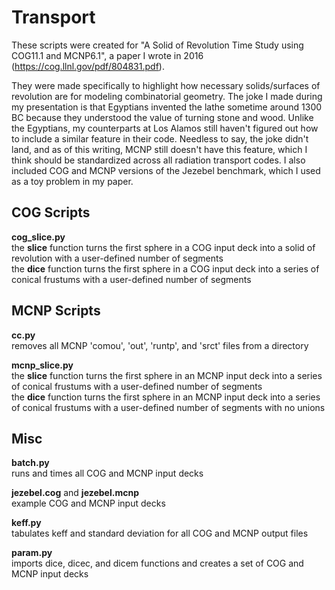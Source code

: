 # Transport

These scripts were created for "A Solid of Revolution Time Study using COG11.1 and MCNP6.1", a paper I wrote in 2016 (https://cog.llnl.gov/pdf/804831.pdf).  
  
They were made specifically to highlight how necessary solids/surfaces of revolution are for modeling combinatorial geometry. The joke I made during my presentation is that Egyptians invented the lathe sometime around 1300 BC because they understood the value of turning stone and wood. Unlike the Egyptians, my counterparts at Los Alamos still haven't figured out how to include a similar feature in their code. Needless to say, the joke didn't land, and as of this writing, MCNP still doesn't have this feature, which I think should be standardized across all radiation transport codes. I also included COG and MCNP versions of the Jezebel benchmark, which I used as a toy problem in my paper.

## COG Scripts
**cog_slice.py**  
the **slice** function turns the first sphere in a COG input deck into a solid of revolution with a user-defined number of segments  
the **dice** function turns the first sphere in a COG input deck into a series of conical frustums with a user-defined number of segments

## MCNP Scripts
**cc.py**  
removes all MCNP 'comou', 'out', 'runtp', and 'srct' files from a directory

**mcnp_slice.py**  
the **slice** function turns the first sphere in an MCNP input deck into a series of conical frustums with a user-defined number of segments  
the **dice** function turns the first sphere in an MCNP input deck into a series of conical frustums with a user-defined number of segments with no unions

## Misc

**batch.py**  
runs and times all COG and MCNP input decks

**jezebel.cog** and **jezebel.mcnp**  
example COG and MCNP input decks

**keff.py**  
tabulates keff and standard deviation for all COG and MCNP output files

**param.py**  
imports dice, dicec, and dicem functions and creates a set of COG and MCNP input decks
